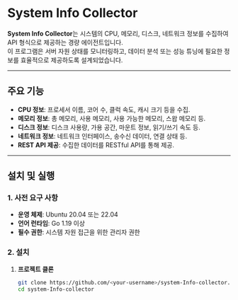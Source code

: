# System Info Collector

**System Info Collector**는 시스템의 CPU, 메모리, 디스크, 네트워크 정보를 수집하여 API 형식으로 제공하는 경량 에이전트입니다.  
이 프로그램은 서버 자원 상태를 모니터링하고, 데이터 분석 또는 성능 튜닝에 필요한 정보를 효율적으로 제공하도록 설계되었습니다.

---

## 주요 기능

- **CPU 정보**: 프로세서 이름, 코어 수, 클럭 속도, 캐시 크기 등을 수집.
- **메모리 정보**: 총 메모리, 사용 메모리, 사용 가능한 메모리, 스왑 메모리 등.
- **디스크 정보**: 디스크 사용량, 가용 공간, 마운트 정보, 읽기/쓰기 속도 등.
- **네트워크 정보**: 네트워크 인터페이스, 송수신 데이터, 연결 상태 등.
- **REST API 제공**: 수집한 데이터를 RESTful API를 통해 제공.

---

## 설치 및 실행

### 1. **사전 요구 사항**

- **운영 체제**: Ubuntu 20.04 또는 22.04
- **언어 런타임**: Go 1.19 이상
- **필수 권한**: 시스템 자원 접근을 위한 관리자 권한

### 2. **설치**

1. **프로젝트 클론**
   ```bash
   git clone https://github.com/<your-username>/system-Info-collector.git
   cd system-Info-collector
   ```
